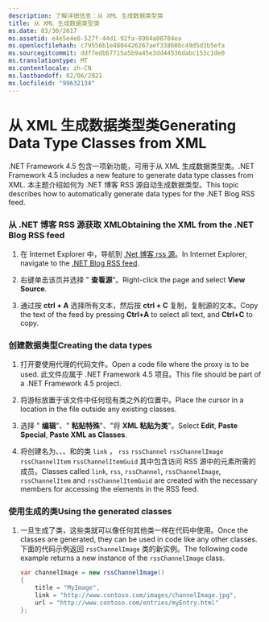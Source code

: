 ```yaml
---
description: 了解详细信息：从 XML 生成数据类型类
title: 从 XML 生成数据类型类
ms.date: 03/30/2017
ms.assetid: e4e5e4e8-527f-44d1-92fa-8904a08784ea
ms.openlocfilehash: c79550b1e4804426267aef33860bc49d5d3b5efa
ms.sourcegitcommit: ddf7edb67715a5b9a45e3dd44536dabc153c1de0
ms.translationtype: MT
ms.contentlocale: zh-CN
ms.lasthandoff: 02/06/2021
ms.locfileid: "99632134"
---
```

# <a name="generating-data-type-classes-from-xml"></a><span data-ttu-id="c4fb0-103">从 XML 生成数据类型类</span><span class="sxs-lookup"><span data-stu-id="c4fb0-103">Generating Data Type Classes from XML</span></span>

<span data-ttu-id="c4fb0-104">.NET Framework 4.5 包含一项新功能，可用于从 XML 生成数据类型类。</span><span class="sxs-lookup"><span data-stu-id="c4fb0-104">.NET Framework 4.5 includes a new feature to generate data type classes from XML.</span></span> <span data-ttu-id="c4fb0-105">本主题介绍如何为 .NET 博客 RSS 源自动生成数据类型。</span><span class="sxs-lookup"><span data-stu-id="c4fb0-105">This topic describes how to automatically generate data types for the .NET Blog RSS feed.</span></span>  
  
### <a name="obtaining-the-xml-from-the-net-blog-rss-feed"></a><span data-ttu-id="c4fb0-106">从 .NET 博客 RSS 源获取 XML</span><span class="sxs-lookup"><span data-stu-id="c4fb0-106">Obtaining the XML from the .NET Blog RSS feed</span></span>  
  
1. <span data-ttu-id="c4fb0-107">在 Internet Explorer 中，导航到 [.Net 博客 rss 源](https://devblogs.microsoft.com/dotnet/feed/)。</span><span class="sxs-lookup"><span data-stu-id="c4fb0-107">In Internet Explorer, navigate to the [.NET Blog RSS feed](https://devblogs.microsoft.com/dotnet/feed/).</span></span>  
  
2. <span data-ttu-id="c4fb0-108">右键单击该页并选择 " **查看源**"。</span><span class="sxs-lookup"><span data-stu-id="c4fb0-108">Right-click the page and select **View Source**.</span></span>  
  
3. <span data-ttu-id="c4fb0-109">通过按 **ctrl + A** 选择所有文本，然后按 **ctrl + C** 复制，复制源的文本。</span><span class="sxs-lookup"><span data-stu-id="c4fb0-109">Copy the text of the feed by pressing **Ctrl+A** to select all text, and **Ctrl+C** to copy.</span></span>  
  
### <a name="creating-the-data-types"></a><span data-ttu-id="c4fb0-110">创建数据类型</span><span class="sxs-lookup"><span data-stu-id="c4fb0-110">Creating the data types</span></span>  
  
1. <span data-ttu-id="c4fb0-111">打开要使用代理的代码文件。</span><span class="sxs-lookup"><span data-stu-id="c4fb0-111">Open a code file where the proxy is to be used.</span></span> <span data-ttu-id="c4fb0-112">此文件应属于 .NET Framework 4.5 项目。</span><span class="sxs-lookup"><span data-stu-id="c4fb0-112">This file should be part of a .NET Framework 4.5 project.</span></span>  
  
2. <span data-ttu-id="c4fb0-113">将游标放置于该文件中任何现有类之外的位置中。</span><span class="sxs-lookup"><span data-stu-id="c4fb0-113">Place the cursor in a location in the file outside any existing classes.</span></span>  
  
3. <span data-ttu-id="c4fb0-114">选择 " **编辑**"、" **粘贴特殊**"、"将 **XML 粘贴为类**"。</span><span class="sxs-lookup"><span data-stu-id="c4fb0-114">Select **Edit**, **Paste Special**, **Paste XML as Classes**.</span></span>  
  
4. <span data-ttu-id="c4fb0-115">将创建名为、、、和的类 `link` ， `rss` `rssChannel` `rssChannelImage` `rssChannelItem` `rssChannelItemGuid` 其中包含访问 RSS 源中的元素所需的成员。</span><span class="sxs-lookup"><span data-stu-id="c4fb0-115">Classes called `link`, `rss`, `rssChannel`, `rssChannelImage`, `rssChannelItem` and `rssChannelItemGuid` are created with the necessary members for accessing the elements in the RSS feed.</span></span>  
  
### <a name="using-the-generated-classes"></a><span data-ttu-id="c4fb0-116">使用生成的类</span><span class="sxs-lookup"><span data-stu-id="c4fb0-116">Using the generated classes</span></span>  
  
1. <span data-ttu-id="c4fb0-117">一旦生成了类，这些类就可以像任何其他类一样在代码中使用。</span><span class="sxs-lookup"><span data-stu-id="c4fb0-117">Once the classes are generated, they can be used in code like any other classes.</span></span> <span data-ttu-id="c4fb0-118">下面的代码示例返回 `rssChannelImage` 类的新实例。</span><span class="sxs-lookup"><span data-stu-id="c4fb0-118">The following code example returns a new instance of the `rssChannelImage` class.</span></span>  
  
    ```csharp
    var channelImage = new rssChannelImage()
    {
        title = "MyImage",
        link = "http://www.contoso.com/images/channelImage.jpg",
        url = "http://www.contoso.com/entries/myEntry.html"
    };  
    ```
